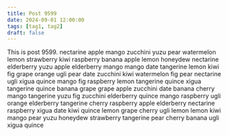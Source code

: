 ```yaml
---
title: Post 9599
date: 2024-09-01 12:00:00
tags: [tag1, tag2]
draft: false
---
```

This is post 9599.
nectarine
apple
mango
zucchini
yuzu
pear
watermelon
lemon
strawberry
kiwi
raspberry
banana
apple
lemon
honeydew
nectarine
elderberry
yuzu
apple
elderberry
mango
mango
date
tangerine
lemon
kiwi
fig
grape
orange
ugli
pear
date
zucchini
kiwi
watermelon
fig
pear
nectarine
ugli
xigua
quince
mango
fig
raspberry
lemon
tangerine
quince
xigua
tangerine
quince
banana
grape
grape
apple
zucchini
date
banana
cherry
mango
tangerine
yuzu
fig
zucchini
elderberry
quince
mango
raspberry
ugli
orange
elderberry
tangerine
cherry
raspberry
apple
elderberry
nectarine
raspberry
xigua
date
kiwi
quince
lemon
grape
cherry
ugli
lemon
lemon
kiwi
mango
pear
yuzu
honeydew
strawberry
tangerine
pear
cherry
banana
ugli
xigua
quince
